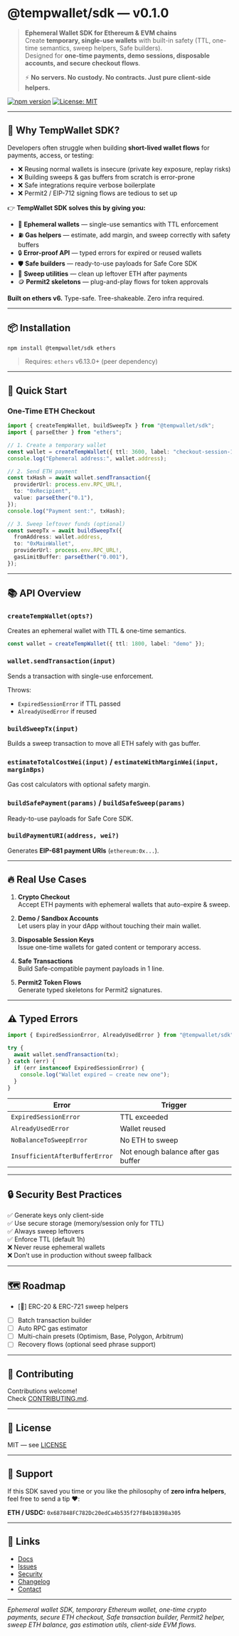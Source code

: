 # @tempwallet/sdk — v0.1.0

> **Ephemeral Wallet SDK for Ethereum & EVM chains**  
> Create **temporary, single-use wallets** with built-in safety (TTL, one-time semantics, sweep helpers, Safe builders).  
> Designed for **one-time payments, demo sessions, disposable accounts, and secure checkout flows**.  
>
> ⚡ **No servers. No custody. No contracts. Just pure client-side helpers.**

[![npm version](https://badge.fury.io/js/tempwallet-sdk.svg)](https://www.npmjs.com/package/tempwallet-sdk)
[![License: MIT](https://img.shields.io/badge/License-MIT-yellow.svg)](https://opensource.org/licenses/MIT)

---

## 🎯 Why TempWallet SDK?

Developers often struggle when building **short-lived wallet flows** for payments, access, or testing:

- ❌ Reusing normal wallets is insecure (private key exposure, replay risks)  
- ❌ Building sweeps & gas buffers from scratch is error-prone  
- ❌ Safe integrations require verbose boilerplate  
- ❌ Permit2 / EIP-712 signing flows are tedious to set up  

👉 **TempWallet SDK solves this by giving you:**

- 🪪 **Ephemeral wallets** — single-use semantics with TTL enforcement  
- ⛽ **Gas helpers** — estimate, add margin, and sweep correctly with safety buffers  
- 🔒 **Error-proof API** — typed errors for expired or reused wallets  
- 🛡 **Safe builders** — ready-to-use payloads for Safe Core SDK  
- 🧹 **Sweep utilities** — clean up leftover ETH after payments  
- 🪙 **Permit2 skeletons** — plug-and-play flows for token approvals  

**Built on ethers v6.** Type-safe. Tree-shakeable. Zero infra required.

---

## 📦 Installation

```bash
npm install @tempwallet/sdk ethers
```

> Requires: `ethers` v6.13.0+ (peer dependency)

---

## 🚀 Quick Start

### One-Time ETH Checkout

```ts
import { createTempWallet, buildSweepTx } from "@tempwallet/sdk";
import { parseEther } from "ethers";

// 1. Create a temporary wallet
const wallet = createTempWallet({ ttl: 3600, label: "checkout-session-123" });
console.log("Ephemeral address:", wallet.address);

// 2. Send ETH payment
const txHash = await wallet.sendTransaction({
  providerUrl: process.env.RPC_URL!,
  to: "0xRecipient",
  value: parseEther("0.1"),
});
console.log("Payment sent:", txHash);

// 3. Sweep leftover funds (optional)
const sweepTx = await buildSweepTx({
  fromAddress: wallet.address,
  to: "0xMainWallet",
  providerUrl: process.env.RPC_URL!,
  gasLimitBuffer: parseEther("0.001"),
});
```

---

## 📚 API Overview

### `createTempWallet(opts?)`
Creates an ephemeral wallet with TTL & one-time semantics.

```ts
const wallet = createTempWallet({ ttl: 1800, label: "demo" });
```

### `wallet.sendTransaction(input)`
Sends a transaction with single-use enforcement.

Throws:
- `ExpiredSessionError` if TTL passed  
- `AlreadyUsedError` if reused  

### `buildSweepTx(input)`
Builds a sweep transaction to move all ETH safely with gas buffer.

### `estimateTotalCostWei(input)` / `estimateWithMarginWei(input, marginBps)`
Gas cost calculators with optional safety margin.

### `buildSafePayment(params)` / `buildSafeSweep(params)`
Ready-to-use payloads for Safe Core SDK.

### `buildPaymentURI(address, wei?)`
Generates **EIP-681 payment URIs** (`ethereum:0x...`).

---

## 🔥 Real Use Cases

1. **Crypto Checkout**  
   Accept ETH payments with ephemeral wallets that auto-expire & sweep.

2. **Demo / Sandbox Accounts**  
   Let users play in your dApp without touching their main wallet.

3. **Disposable Session Keys**  
   Issue one-time wallets for gated content or temporary access.

4. **Safe Transactions**  
   Build Safe-compatible payment payloads in 1 line.

5. **Permit2 Token Flows**  
   Generate typed skeletons for Permit2 signatures.

---

## ⚠️ Typed Errors

```ts
import { ExpiredSessionError, AlreadyUsedError } from "@tempwallet/sdk";

try {
  await wallet.sendTransaction(tx);
} catch (err) {
  if (err instanceof ExpiredSessionError) {
    console.log("Wallet expired — create new one");
  }
}
```

| Error | Trigger |
|-------|---------|
| `ExpiredSessionError` | TTL exceeded |
| `AlreadyUsedError` | Wallet reused |
| `NoBalanceToSweepError` | No ETH to sweep |
| `InsufficientAfterBufferError` | Not enough balance after gas buffer |

---

## 🔒 Security Best Practices

✅ Generate keys only client-side  
✅ Use secure storage (memory/session only for TTL)  
✅ Always sweep leftovers  
✅ Enforce TTL (default 1h)  
❌ Never reuse ephemeral wallets  
❌ Don’t use in production without sweep fallback  

---

## 🗺 Roadmap

- [🚧] ERC-20 & ERC-721 sweep helpers  
- [ ] Batch transaction builder  
- [ ] Auto RPC gas estimator  
- [ ] Multi-chain presets (Optimism, Base, Polygon, Arbitrum)  
- [ ] Recovery flows (optional seed phrase support)  

---

## 🤝 Contributing

Contributions welcome!  
Check [CONTRIBUTING.md](CONTRIBUTING.md).

---

## 📄 License

MIT — see [LICENSE](LICENSE)

---

## 💸 Support

If this SDK saved you time or you like the philosophy of **zero infra helpers**, feel free to send a tip ❤️:

**ETH / USDC:** `0x687848FC782Dc20edCa4b535f27fB4b1B398a305`

---

## 🔗 Links

- [Docs](https://github.com/tempwallet/sdk)  
- [Issues](https://github.com/tempwallet/sdk/issues)  
- [Security](SECURITY.md)  
- [Changelog](CHANGELOG.md)  
- [Contact](https://x.com/0xPoltergeist)

---

*Ephemeral wallet SDK, temporary Ethereum wallet, one-time crypto payments, secure ETH checkout, Safe transaction builder, Permit2 helper, sweep ETH balance, gas estimation utils, client-side EVM flows.*

